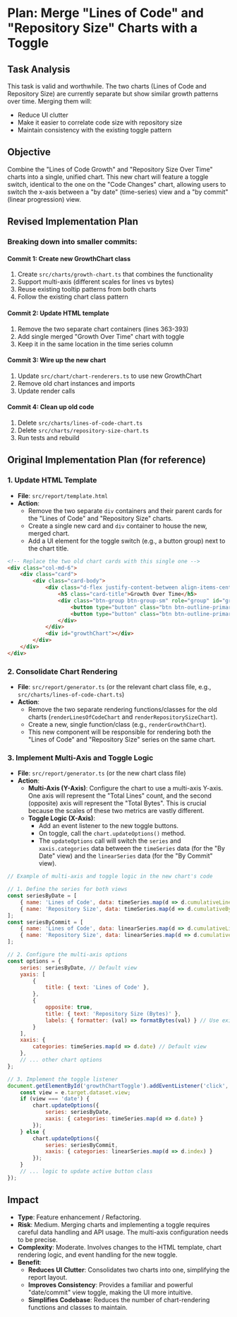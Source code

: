 # Plan: Merge "Lines of Code" and "Repository Size" Charts with a Toggle

## Task Analysis
This task is valid and worthwhile. The two charts (Lines of Code and Repository Size) are currently separate but show similar growth patterns over time. Merging them will:
- Reduce UI clutter
- Make it easier to correlate code size with repository size
- Maintain consistency with the existing toggle pattern

## Objective
Combine the "Lines of Code Growth" and "Repository Size Over Time" charts into a single, unified chart. This new chart will feature a toggle switch, identical to the one on the "Code Changes" chart, allowing users to switch the x-axis between a "by date" (time-series) view and a "by commit" (linear progression) view.

## Revised Implementation Plan

### Breaking down into smaller commits:

#### Commit 1: Create new GrowthChart class
1. Create `src/charts/growth-chart.ts` that combines the functionality
2. Support multi-axis (different scales for lines vs bytes)
3. Reuse existing tooltip patterns from both charts
4. Follow the existing chart class pattern

#### Commit 2: Update HTML template
1. Remove the two separate chart containers (lines 363-393)
2. Add single merged "Growth Over Time" chart with toggle
3. Keep it in the same location in the time series column

#### Commit 3: Wire up the new chart
1. Update `src/chart/chart-renderers.ts` to use new GrowthChart
2. Remove old chart instances and imports
3. Update render calls

#### Commit 4: Clean up old code
1. Delete `src/charts/lines-of-code-chart.ts`
2. Delete `src/charts/repository-size-chart.ts`
3. Run tests and rebuild

## Original Implementation Plan (for reference)

### 1. Update HTML Template
-   **File**: `src/report/template.html`
-   **Action**:
    -   Remove the two separate `div` containers and their parent cards for the "Lines of Code" and "Repository Size" charts.
    -   Create a single new card and `div` container to house the new, merged chart.
    -   Add a UI element for the toggle switch (e.g., a button group) next to the chart title.

```html
<!-- Replace the two old chart cards with this single one -->
<div class="col-md-6">
    <div class="card">
        <div class="card-body">
            <div class="d-flex justify-content-between align-items-center">
                <h5 class="card-title">Growth Over Time</h5>
                <div class="btn-group btn-group-sm" role="group" id="growthChartToggle">
                    <button type="button" class="btn btn-outline-primary active" data-view="date">By Date</button>
                    <button type="button" class="btn btn-outline-primary" data-view="commit">By Commit</button>
                </div>
            </div>
            <div id="growthChart"></div>
        </div>
    </div>
</div>
```

### 2. Consolidate Chart Rendering
-   **File**: `src/report/generator.ts` (or the relevant chart class file, e.g., `src/charts/lines-of-code-chart.ts`)
-   **Action**:
    -   Remove the two separate rendering functions/classes for the old charts (`renderLinesOfCodeChart` and `renderRepositorySizeChart`).
    -   Create a new, single function/class (e.g., `renderGrowthChart`).
    -   This new component will be responsible for rendering both the "Lines of Code" and "Repository Size" series on the same chart.

### 3. Implement Multi-Axis and Toggle Logic
-   **File**: `src/report/generator.ts` (or the new chart class file)
-   **Action**:
    -   **Multi-Axis (Y-Axis)**: Configure the chart to use a multi-axis Y-axis. One axis will represent the "Total Lines" count, and the second (opposite) axis will represent the "Total Bytes". This is crucial because the scales of these two metrics are vastly different.
    -   **Toggle Logic (X-Axis)**:
        -   Add an event listener to the new toggle buttons.
        -   On toggle, call the `chart.updateOptions()` method.
        -   The `updateOptions` call will switch the `series` and `xaxis.categories` data between the `timeSeries` data (for the "By Date" view) and the `linearSeries` data (for the "By Commit" view).

```javascript
// Example of multi-axis and toggle logic in the new chart's code

// 1. Define the series for both views
const seriesByDate = [
    { name: 'Lines of Code', data: timeSeries.map(d => d.cumulativeLines) },
    { name: 'Repository Size', data: timeSeries.map(d => d.cumulativeBytes) }
];
const seriesByCommit = [
    { name: 'Lines of Code', data: linearSeries.map(d => d.cumulativeLines) },
    { name: 'Repository Size', data: linearSeries.map(d => d.cumulativeBytes) }
];

// 2. Configure the multi-axis options
const options = {
    series: seriesByDate, // Default view
    yaxis: [
        {
            title: { text: 'Lines of Code' },
        },
        {
            opposite: true,
            title: { text: 'Repository Size (Bytes)' },
            labels: { formatter: (val) => formatBytes(val) } // Use existing formatter
        }
    ],
    xaxis: {
        categories: timeSeries.map(d => d.date) // Default view
    },
    // ... other chart options
};

// 3. Implement the toggle listener
document.getElementById('growthChartToggle').addEventListener('click', (e) => {
    const view = e.target.dataset.view;
    if (view === 'date') {
        chart.updateOptions({
            series: seriesByDate,
            xaxis: { categories: timeSeries.map(d => d.date) }
        });
    } else {
        chart.updateOptions({
            series: seriesByCommit,
            xaxis: { categories: linearSeries.map(d => d.index) }
        });
    }
    // ... logic to update active button class
});
```

## Impact
-   **Type**: Feature enhancement / Refactoring.
-   **Risk**: Medium. Merging charts and implementing a toggle requires careful data handling and API usage. The multi-axis configuration needs to be precise.
-   **Complexity**: Moderate. Involves changes to the HTML template, chart rendering logic, and event handling for the new toggle.
-   **Benefit**:
    -   **Reduces UI Clutter**: Consolidates two charts into one, simplifying the report layout.
    -   **Improves Consistency**: Provides a familiar and powerful "date/commit" view toggle, making the UI more intuitive.
    -   **Simplifies Codebase**: Reduces the number of chart-rendering functions and classes to maintain.
